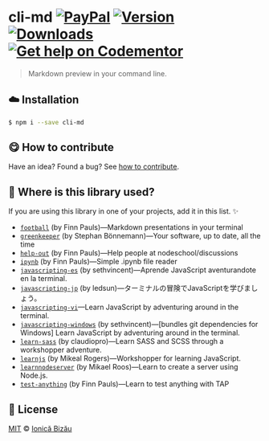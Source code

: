 
# cli-md [![PayPal](https://img.shields.io/badge/%24-paypal-f39c12.svg)][paypal-donations] [![Version](https://img.shields.io/npm/v/cli-md.svg)](https://www.npmjs.com/package/cli-md) [![Downloads](https://img.shields.io/npm/dt/cli-md.svg)](https://www.npmjs.com/package/cli-md) [![Get help on Codementor](https://cdn.codementor.io/badges/get_help_github.svg)](https://www.codementor.io/johnnyb?utm_source=github&utm_medium=button&utm_term=johnnyb&utm_campaign=github)

> Markdown preview in your command line.

## :cloud: Installation

```sh
$ npm i --save cli-md
```


## :yum: How to contribute
Have an idea? Found a bug? See [how to contribute][contributing].

## :dizzy: Where is this library used?
If you are using this library in one of your projects, add it in this list. :sparkles:


 - [`football`](https://github.com/finnp/football) (by Finn Pauls)—Markdown presentations in your terminal
 - [`greenkeeper`](http://greenkeeper.io) (by Stephan Bönnemann)—Your software, up to date, all the time
 - [`help-out`](https://github.com/finnp/help-out) (by Finn Pauls)—Help people at nodeschool/discussions
 - [`ipynb`](https://github.com/finnp/ipynb) (by Finn Pauls)—Simple .ipynb file reader
 - [`javascripting-es`](https://github.com/a0viedo/javascripting) (by sethvincent)—Aprende JavaScript aventurandote en la terminal.
 - [`javascripting-jp`](https://github.com/ledsun/javascripting) (by ledsun)—ターミナルの冒険でJavaScriptを学びましょう。
 - [`javascripting-vi`](https://github.com/NgaNguyenDuy/javascripting-vi)—Learn JavaScript by adventuring around in the terminal.
 - [`javascripting-windows`](https://github.com/sethvincent/javascripting) (by sethvincent)—[bundles git dependencies for Windows] Learn JavaScript by adventuring around in the terminal.
 - [`learn-sass`](https://github.com/claudiopro/learn-sass#readme) (by claudiopro)—Learn SASS and SCSS through a workshopper adventure.
 - [`learnjs`](https://github.com/mikeal/learnjs) (by Mikeal Rogers)—Workshopper for learning JavaScript.
 - [`learnnodeserver`](https://npmjs.com/package/learnnodeserver) (by Mikael Roos)—Learn to create a server using Node.js.
 - [`test-anything`](https://github.com/finnp/test-anything) (by Finn Pauls)—Learn to test anything with TAP
## :scroll: License

[MIT][license] © [Ionică Bizău][website]

[paypal-donations]: https://www.paypal.com/cgi-bin/webscr?cmd=_s-xclick&hosted_button_id=RVXDDLKKLQRJW
[donate-now]: http://i.imgur.com/6cMbHOC.png

[license]: http://showalicense.com/?fullname=Ionic%C4%83%20Biz%C4%83u%20%3Cbizauionica%40gmail.com%3E%20(http%3A%2F%2Fionicabizau.net)&year=2016#license-mit
[website]: http://ionicabizau.net
[contributing]: /CONTRIBUTING.md
[docs]: /DOCUMENTATION.md
